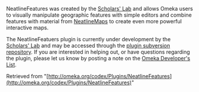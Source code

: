 

NeatlineFeatures was created by the [Scholars' Lab][1] and allows Omeka users to visually manipulate geographic features with simple editors and combine features with material from [NeatlineMaps][2] to create even more powerful interactive maps.

The NeatlineFeatuers plugin is currently under development by the [Scholars' Lab][3] and may be accessed through the  [plugin subversion repository][4]. If you are interested in helping out, or have questions regarding the plugin, please let us know by posting a note on the [Omeka Developer's List][5].

<!-- 
NewPP limit report
Preprocessor node count: 1/1000000
Post-expand include size: 0/2097152 bytes
Template argument size: 0/2097152 bytes
Expensive parser function count: 0/100
-->

Retrieved from "[http://omeka.org/codex/Plugins/NeatlineFeatures](http://omeka.org/codex/Plugins/NeatlineFeatures)"

[1]: http://scholarslab.org/ "http://scholarslab.org/"
[2]: /codex/Plugins/NeatlineMaps "Plugins/NeatlineMaps"
[3]: http://www.scholarslab.org "http://www.scholarslab.org"
[4]: https://addons.omeka.org/svn/plugins/NeatlineFeatures/trunk/ "https://addons.omeka.org/svn/plugins/NeatlineFeatures/trunk/"
[5]: https://groups.google.com/group/omeka-dev "https://groups.google.com/group/omeka-dev"
